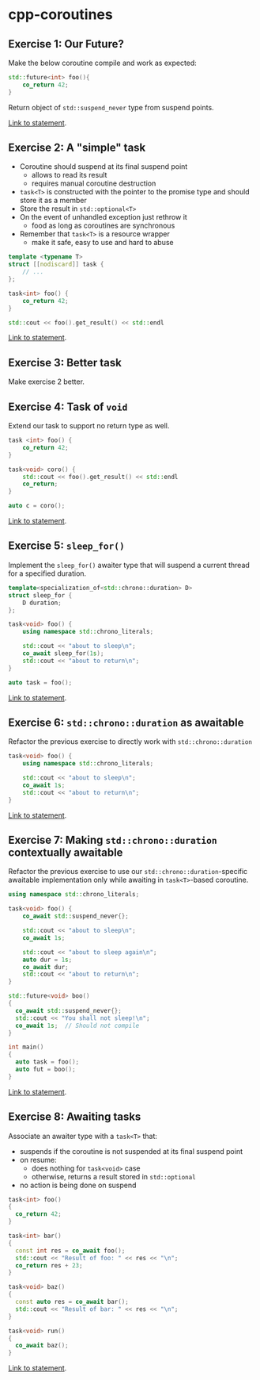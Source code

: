 # cpp-coroutines

## Exercise 1: Our Future?
Make the below coroutine compile and work as expected:
```cpp
std::future<int> foo(){
    co_return 42;
}
```

Return object of `std::suspend_never` type from suspend points.  

[Link to statement](https://godbolt.org/z/x3f8fWs5n).


## Exercise 2: A "simple" task

- Coroutine should suspend at its final suspend point
    - allows to read its result
    - requires manual coroutine destruction
- `task<T>` is constructed with the pointer to the promise type and should store it as a member
- Store the result in `std::optional<T>`
- On the event of unhandled exception just rethrow it
    - food as long as coroutines are synchronous
- Remember that `task<T>` is a resource wrapper 
    - make it safe, easy to use and hard to abuse

```cpp
template <typename T>
struct [[nodiscard]] task {
    // ...
};
```

```cpp
task<int> foo() {
    co_return 42;
}
```

```cpp
std::cout << foo().get_result() << std::endl
```


[Link to statement](https://godbolt.org/z/qEW5dT3sz).


## Exercise 3: Better task

Make exercise 2 better.


## Exercise 4: Task of `void`

Extend our task to support no return type as well.

```cpp
task <int> foo() {
    co_return 42;
}

task<void> coro() {
    std::cout << foo().get_result() << std::endl
    co_return;
}
```

```c
auto c = coro();
```

[Link to statement](https://godbolt.org/z/aKvbKeecj).


## Exercise 5: `sleep_for()`

Implement the `sleep_for()` awaiter type that will suspend a current thread for a specified duration.

```cpp
template<specialization_of<std::chrono::duration> D>
struct sleep_for {
    D duration;
};
```

```cpp
task<void> foo() {
    using namespace std::chrono_literals;

    std::cout << "about to sleep\n";
    co_await sleep_for(1s);
    std::cout << "about to return\n";
}
```

```cpp
auto task = foo();
```

[Link to statement](https://godbolt.org/z/qq4xsqPqn).


## Exercise 6: `std::chrono::duration` as awaitable

Refactor the previous exercise to directly work with `std::chrono::duration`

```cpp
task<void> foo() {
    using namespace std::chrono_literals;

    std::cout << "about to sleep\n";
    co_await 1s;
    std::cout << "about to return\n";
}
```

[Link to statement](https://godbolt.org/z/vrEenj6TT).


## Exercise 7: Making `std::chrono::duration` contextually awaitable

Refactor the previous exercise to use our `std::chrono::duration`-specific awaitable implementation only while awaiting in `task<T>`-based coroutine.

```cpp
using namespace std::chrono_literals;

task<void> foo() {
    co_await std::suspend_never{};

    std::cout << "about to sleep\n";
    co_await 1s;

    std::cout << "about to sleep again\n";
    auto dur = 1s;
    co_await dur;
    std::cout << "about to return\n";
}
```

```cpp
std::future<void> boo()
{
  co_await std::suspend_never{};
  std::cout << "You shall not sleep!\n";
  co_await 1s;  // Should not compile
}
```

```cpp
int main()
{
  auto task = foo();
  auto fut = boo();
}
```

[Link to statement](https://godbolt.org/z/58x6cPe7T).


## Exercise 8: Awaiting tasks

Associate an awaiter type with a `task<T>` that:
- suspends if the coroutine is not suspended at its final suspend point
- on resume:
    - does nothing for `task<void>` case
    - otherwise, returns a result stored in `std::optional`
- no action is being done on suspend

```cpp
task<int> foo()
{
  co_return 42;
}

task<int> bar()
{
  const int res = co_await foo();
  std::cout << "Result of foo: " << res << "\n";
  co_return res + 23;
}

task<void> baz()
{
  const auto res = co_await bar();
  std::cout << "Result of bar: " << res << "\n";
}

task<void> run()
{
  co_await baz();
}
```

[Link to statement](https://godbolt.org/z/bPPjsv4K5).
